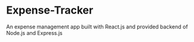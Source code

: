 # Expense-Tracker
An expense management app built with React.js and provided backend of Node.js and Express.js
